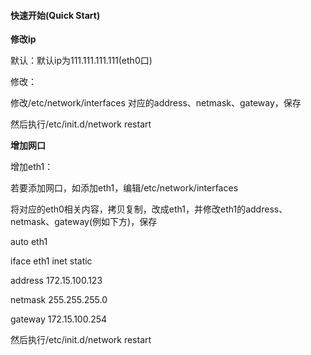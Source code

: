 #### 快速开始\(Quick Start\)

**修改ip**

默认：默认ip为111.111.111.111\(eth0口\)

修改：

修改/etc/network/interfaces对应的address、netmask、gateway，保存

然后执行/etc/init.d/network restart

**增加网口**

增加eth1：

若要添加网口，如添加eth1，编辑/etc/network/interfaces

将对应的eth0相关内容，拷贝复制，改成eth1，并修改eth1的address、netmask、gateway\(例如下方\)，保存

auto eth1

iface eth1 inet static

address 172.15.100.123

netmask 255.255.255.0

gateway 172.15.100.254

然后执行/etc/init.d/network restart



